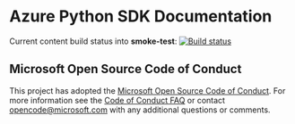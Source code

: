 # Azure Python SDK Documentation

Current content build status into **smoke-test**: [![Build status](https://apidrop.visualstudio.com/Content%20CI/_apis/build/status/PROD/GitHub_MicrosoftDocs_azure-docs-sdk-python/a92b76e3-3152-c0a9-537b-4d37096a01a1_smoke-test_azure-docs-sdk-python)](https://apidrop.visualstudio.com/Content%20CI/_build/latest?definitionId=437)

## Microsoft Open Source Code of Conduct
This project has adopted the [Microsoft Open Source Code of Conduct](https://opensource.microsoft.com/codeofconduct/).
For more information see the [Code of Conduct FAQ](https://opensource.microsoft.com/codeofconduct/faq/) or contact [opencode@microsoft.com](mailto:opencode@microsoft.com) with any additional questions or comments.
